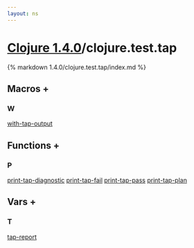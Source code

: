```yaml
---
layout: ns
---
```

# [Clojure 1.4.0](../)/clojure.test.tap

{% markdown 1.4.0/clojure.test.tap/index.md %}



## Macros <a id="mf">+</a>

<div id="macros" markdown="1">

### W
[with-tap-output](./with_DASH_tap_DASH_output/)

</div>


## Functions <a id="ff">+</a>

<div id="fns" markdown="1">

### P
[print-tap-diagnostic](./print_DASH_tap_DASH_diagnostic/)
[print-tap-fail](./print_DASH_tap_DASH_fail/)
[print-tap-pass](./print_DASH_tap_DASH_pass/)
[print-tap-plan](./print_DASH_tap_DASH_plan/)

</div>


## Vars <a id="vf">+</a>

<div id="vars" markdown="1">

### T
[tap-report](./tap_DASH_report/)

</div>

